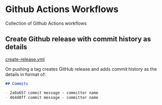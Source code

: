 # Github Actions Workflows

Collection of Github Actions workflows

## Create Github release with commit history as details

[create-release.yml](/create-release.yml)

On pushing a tag creates GitHub release and adds commit history as the details in format of:

```md
## Commits

- 2a0a657 commit message - committer name
- 464d8ff commit message - committer name
```

